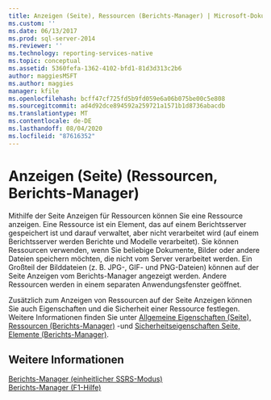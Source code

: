```yaml
---
title: Anzeigen (Seite), Ressourcen (Berichts-Manager) | Microsoft-Dokumentation
ms.custom: ''
ms.date: 06/13/2017
ms.prod: sql-server-2014
ms.reviewer: ''
ms.technology: reporting-services-native
ms.topic: conceptual
ms.assetid: 5360fefa-1362-4102-bfd1-81d3d313c2b6
author: maggiesMSFT
ms.author: maggies
manager: kfile
ms.openlocfilehash: bcff47cf725fd5b9fd059e6a06b075be00c5e808
ms.sourcegitcommit: ad4d92dce894592a259721a1571b1d8736abacdb
ms.translationtype: MT
ms.contentlocale: de-DE
ms.lasthandoff: 08/04/2020
ms.locfileid: "87616352"
---
```

# <a name="view-page-resources-report-manager"></a>Anzeigen (Seite) (Ressourcen, Berichts-Manager)
  Mithilfe der Seite Anzeigen für Ressourcen können Sie eine Ressource anzeigen. Eine Ressource ist ein Element, das auf einem Berichtsserver gespeichert ist und darauf verwaltet, aber nicht verarbeitet wird (auf einem Berichtsserver werden Berichte und Modelle verarbeitet). Sie können Ressourcen verwenden, wenn Sie beliebige Dokumente, Bilder oder andere Dateien speichern möchten, die nicht vom Server verarbeitet werden. Ein Großteil der Bilddateien (z. B. JPG-, GIF- und PNG-Dateien) können auf der Seite Anzeigen vom Berichts-Manager angezeigt werden. Andere Ressourcen werden in einem separaten Anwendungsfenster geöffnet.  
  
 Zusätzlich zum Anzeigen von Ressourcen auf der Seite Anzeigen können Sie auch Eigenschaften und die Sicherheit einer Ressource festlegen. Weitere Informationen finden Sie unter [Allgemeine Eigenschaften (Seite), Ressourcen &#40;Berichts-Manager&#41;](../../2014/reporting-services/general-properties-page-resources-report-manager.md) -und [Sicherheitseigenschaften Seite, Elemente &#40;Berichts-Manager&#41;](../../2014/reporting-services/security-properties-page-items-report-manager.md).  
  
## <a name="see-also"></a>Weitere Informationen  
 [Berichts-Manager &#40;einheitlicher SSRS-Modus&#41;](../../2014/reporting-services/report-manager-ssrs-native-mode.md)   
 [Berichts-Manager (F1-Hilfe)](../../2014/reporting-services/report-manager-f1-help.md)  
  
  

